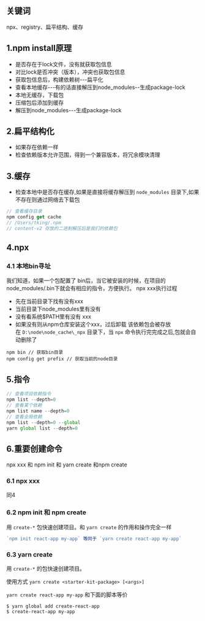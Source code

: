 ## 关键词

npx、registry、扁平结构、缓存

## 1.npm install原理

- 是否存在于lock文件，没有就获取包信息
- 对比lock是否冲突（版本），冲突也获取包信息
- 获取包信息后，构建依赖树---扁平化
- 查看本地缓存---有的话直接解压到node_modules--生成package-lock
- 本地无缓存，下载包
- 压缩包后添加到缓存
- 解压到node_modules---生成package-lock

## 2.扁平结构化

- 如果存在依赖一样
- 检查依赖版本允许范围，得到一个兼容版本，将冗余模块清理

## 3.缓存

- 检查本地中是否存在缓存,如果是直接将缓存解压到 `node_modules` 目录下,如果不存在则通过网络去下载包
```js
// 查看缓存目录
npm config get cache
// /Users/tking/.npm
// content-v2 存放的二进制解压后是我们的依赖包
```

## 4.npx

### 4.1 本地bin寻址

我们知道，如果一个包配置了 bin后，当它被安装的时候，在项目的 node_modules/.bin下就会有相应的指令，方便执行。
npx xxx执行过程
- 先在当前目录下找有没有xxx
- 当前目录下node_modules里有没有
- 没有看系统$PATH里有没有 xxx
- 如果没有则从npm仓库安装这个xxx，过后卸载
该依赖包会被存放在 `D:\node\node_cache\_npx` 目录下，当 `npx` 命令执行完完成之后,包就会自动删除了

```JS
npm bin // 获取bin目录
npm config get prefix // 获取当前的node目录
```

## 5.指令

```js
// 查看项目依赖指令
npm list --depth=0
// 查看某个依赖
npm list name --depth=0
// 查看全局依赖
npm list --depth=0 --global 
yarn global list --depth=0
```

## 6.重要创建命令

npx xxx 和 npm init 和 yarn create 和npm create

### 6.1 npx xxx 

同4

### 6.2 npm init 和 npm create

用 `create-*` 包快速创建项目。和 `yarn create` 的作用和操作完全一样

```js
`npm init react-app my-app` 等同于 `yarn create react-app my-app`
```

### 6.3 yarn create

用 `create-*` 的包快速创建项目。

使用方式 `yarn create <starter-kit-package> [<args>]`

`yarn create react-app my-app` 和下面的脚本等价

```JS
$ yarn global add create-react-app
$ create-react-app my-app
```